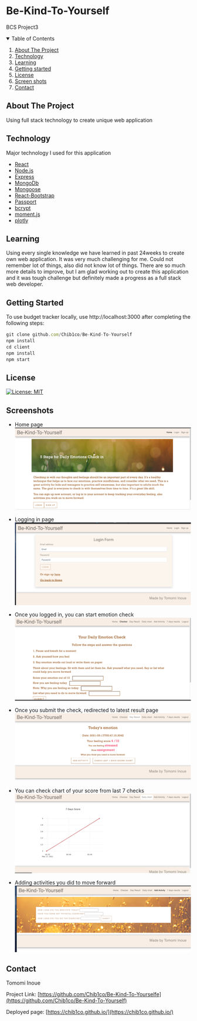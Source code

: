# Be-Kind-To-Yourself
BCS Project3 

<!-- TABLE OF CONTENTS -->
<details open="open">
  <summary>Table of Contents</summary>
  <ol>
    <li>
      <a href="#about-the-project">About The Project</a>
    </li>
    <li><a href="#Technology">Technology</a></li>
    <li><a href="#learning">Learning</a></li>
    <li><a href="#getting-started">Getting started</a></li>
    <li><a href="#license">License</a></li>
    <li><a href="#screenshots">Screen shots</a></li>
    <li><a href="#contact">Contact</a></li>
  </ol>
</details>



<!-- ABOUT THE PROJECT -->
## About The Project
Using full stack technology to create unique web application

## Technology

Major technology I used for this application

* [React](https://reactjs.org/)
* [Node.js](https://nodejs.org/en/)
* [Express](https://expressjs.com/)
* [MongoDb](https://www.mongodb.com/cloud/atlas1)
* [Mongoose](https://mongoosejs.com/)
* [React-Bootstrap](https://react-bootstrap.github.io/)
* [Passport](http://www.passportjs.org/)
* [bcrypt](https://www.npmjs.com/package/bcrypt)
* [moment.js](https://momentjs.com/)
* [plotly](https://plotly.com/javascript/)

## Learning

Using every single knowledge we have learned in past 24weeks to create 
own web application. It was very much challenging for me. Could not remember lot of things, also did not know lot of things. 
There are so much more details to improve, but I am glad working out to create this application and it was tough challenge but definitely made a progress as a full stack web developer.

## Getting Started

To use budget tracker locally, use http://localhost:3000 after completing the following steps:

```js
git clone github.com/Chib1co/Be-Kind-To-Yourself
npm install
cd client
npm install
npm start
```

<!-- LICENSE -->
## License
[![License: MIT](https://img.shields.io/badge/License-MIT-yellow.svg)](https://opensource.org/licenses/MIT)


## Screenshots

* Home page
![Homepage](./screenshots/Home.png)

* Logging in page
![Log in page ](./screenshots/Loginpage.png)

* Once you logged in, you can start emotion check
![Emotion Check page](./screenshots/Checkerpage.png)

* Once you submit the check, redirected to latest result page
![Day result page](./screenshots/Day-resultpage.png)

* You can check chart of your score from last 7 checks
![Chart](./screenshots/Chartpage.png)

* Adding activities you did to move forward
![Add activities](./screenshots/Adding-activitypage.png)
<!-- CONTACT -->
## Contact

Tomomi Inoue 
</br>

Project Link: [https://github.com/Chib1co/Be-Kind-To-Yourselfe](https://github.com/Chib1co/Be-Kind-To-Yourself)

Deployed page: [https://chib1co.github.io/](https://chib1co.github.io/)
